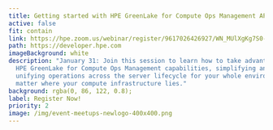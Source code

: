 ```yaml
---
title: Getting started with HPE GreenLake for Compute Ops Management APIs
active: false
fit: contain
link: https://hpe.zoom.us/webinar/register/9617026426927/WN_MUlXgKg7S0-449p8mi84yQ
path: https://developer.hpe.com
imageBackground: white
description: "January 31: Join this session to learn how to take advantage of
  HPE GreenLake for Compute Ops Management capabilities, simplifying and
  unifying operations across the server lifecycle for your whole environment, no
  matter where your compute infrastructure lies."
background: rgba(0, 86, 122, 0.8);
label: Register Now!
priority: 2
image: /img/event-meetups-newlogo-400x400.png
---
```

